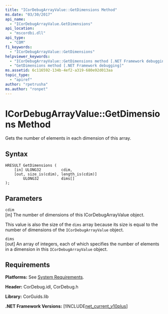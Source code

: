```yaml
---
title: "ICorDebugArrayValue::GetDimensions Method"
ms.date: "03/30/2017"
api_name: 
  - "ICorDebugArrayValue.GetDimensions"
api_location: 
  - "mscordbi.dll"
api_type: 
  - "COM"
f1_keywords: 
  - "ICorDebugArrayValue::GetDimensions"
helpviewer_keywords: 
  - "ICorDebugArrayValue::GetDimensions method [.NET Framework debugging]"
  - "GetDimensions method [.NET Framework debugging]"
ms.assetid: 6c116592-134b-4ef2-a319-680e92d013aa
topic_type: 
  - "apiref"
author: "rpetrusha"
ms.author: "ronpet"
---
```

# ICorDebugArrayValue::GetDimensions Method
Gets the number of elements in each dimension of this array.  
  
## Syntax  
  
```  
HRESULT GetDimensions (  
    [in] ULONG32         cdim,  
    [out, size_is(cdim), length_is(cdim)]   
        ULONG32          dims[]  
);  
```  
  
## Parameters  
 `cdim`  
 [in] The number of dimensions of this ICorDebugArrayValue object.  
  
 This value is also the size of the `dims` array because its size is equal to the number of dimensions of the `ICorDebugArrayValue` object.  
  
 `dims`  
 [out] An array of integers, each of which specifies the number of elements in a dimension in this `ICorDebugArrayValue` object.  
  
## Requirements  
 **Platforms:** See [System Requirements](../../../../docs/framework/get-started/system-requirements.md).  
  
 **Header:** CorDebug.idl, CorDebug.h  
  
 **Library:** CorGuids.lib  
  
 **.NET Framework Versions:** [!INCLUDE[net_current_v10plus](../../../../includes/net-current-v10plus-md.md)]
